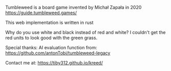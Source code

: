 Tumbleweed is a board game invented by Michał Zapała in 2020
https://guide.tumbleweed.games/

This web implementation is written in rust

Why do you use white and black instead of red and white? 
I couldn't get the red units to look good with the green grass.

Special thanks:
AI evaluation function from:
https://github.com/antonTobi/tumbleweed-legacy


Contact me at:
https://tiby312.github.io/kreed/


